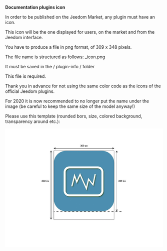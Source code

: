 **Documentation plugins icon**

In order to be published on the Jeedom Market, any plugin must have an icon.

This icon will be the one displayed for users, on the market and from the Jeedom interface.

You have to produce a file in png format, of 309 x 348 pixels.

The file name is structured as follows: <plugin-id>_icon.png

It must be saved in the / plugin-info / folder

This file is required.

Thank you in advance for not using the same color code as the icons of the official Jeedom plugins.

For 2020 it is now recommended to no longer put the name under the image (be careful to keep the same size of the model anyway!)

Please use this template (rounded bors, size, colored background, transparency around etc.):

![modele-icone](images/plugin-Jeedom-px.jpg)

